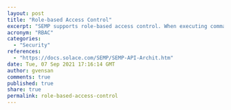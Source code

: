 ```yaml
---
layout: post
title: "Role-based Access Control"
excerpt: "SEMP supports role-based access control. When executing commands against an event broker, the SEMP user will be authenticated as an event broker management user (equivalent to a CLI user) and receive the access level and scope assigned to that management user."
acronym: "RBAC"
categories:
  - "Security"
references:
  - "https://docs.solace.com/SEMP/SEMP-API-Archit.htm"
date: Tue, 07 Sep 2021 17:16:14 GMT
author: gvensan
comments: true
published: true
share: true
permalink: role-based-access-control
---
```


